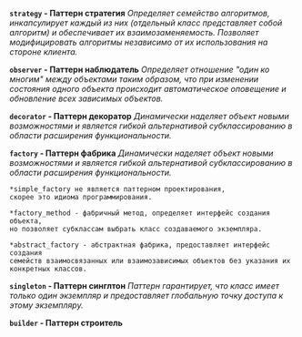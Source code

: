 **`strategy` - Паттерн стратегия**
_Определяет семейство алгоритмов, инкапсулирует каждый из них
(отдельный класс представляет собой алгоритм) и
обеспечивает их взаимозаменяемость.
Позволяет модифицировать алгоритмы независимо от их использования
на стороне клиента._

**`observer` - Паттерн наблюдатель**
_Определяет отношение "один ко многим" между объектами таким образом,
что при изменении состояния одного объекта происходит 
автоматическое оповещение и обновление всех зависимых объектов._

**`decorator` - Паттерн декоратор**
_Динамически наделяет объект новыми возможностями и является гибкой 
альтернативой субклассированию в области расширения функциональности._

**`factory` - Паттерн фабрика**
_Динамически наделяет объект новыми возможностями и является гибкой
альтернативой субклассированию в области расширения функциональности._

    *simple_factory не является паттерном проектирования,
    скорее это идиома программирования.
    
    *factory_method - фабричный метод, определяет интерфейс создания объекта, 
    но позволяет субклассам выбрать класс создаваемого экземпляра.
    
    *abstract_factory - абстрактная фабрика, предоставляет интерфейс создания 
    семейств взаимосвязанных или взаимозависимых объектов без указания их
    конкретных классов.
    
**`singleton` - Паттерн синглтон**
_Паттерн гарантирует, что класс имеет только один экземпляр и предоставляет
глобальную точку доступа к этому экземпляру._    

**`builder` - Паттерн строитель**